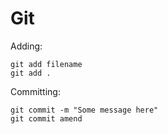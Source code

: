 # Git

Adding:

    git add filename
    git add .

Committing:

    git commit -m "Some message here"
    git commit amend 
